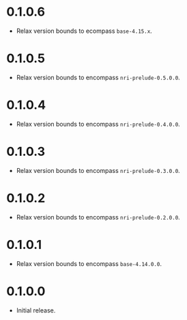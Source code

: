 # 0.1.0.6

- Relax version bounds to ecompass `base-4.15.x`.

# 0.1.0.5

- Relax version bounds to encompass `nri-prelude-0.5.0.0`.

# 0.1.0.4

- Relax version bounds to encompass `nri-prelude-0.4.0.0`.

# 0.1.0.3

- Relax version bounds to encompass `nri-prelude-0.3.0.0`.

# 0.1.0.2

- Relax version bounds to encompass `nri-prelude-0.2.0.0`.

# 0.1.0.1

- Relax version bounds to encompass `base-4.14.0.0`.

# 0.1.0.0

- Initial release.
